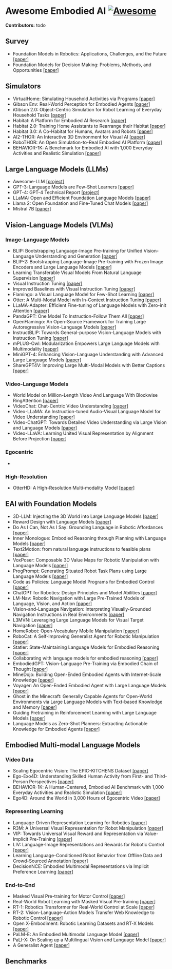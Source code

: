 # Awesome Embodied AI [![Awesome](https://awesome.re/badge.svg)](https://awesome.re)

**Contributors:** todo

## Survey
- Foundation Models in Robotics: Applications, Challenges, and the Future [[paper]](https://arxiv.org/pdf/2312.07843)
- Foundation Models for Decision Making: Problems, Methods, and Opportunities [[paper]](https://arxiv.org/pdf/2303.04129)

## Simulators
- VirtualHome: Simulating Household Activities via Programs [[paper]](https://openaccess.thecvf.com/content_cvpr_2018/html/Puig_VirtualHome_Simulating_Household_CVPR_2018_paper.html)
- Gibson Env: Real-World Perception for Embodied Agents [[paper]](https://openaccess.thecvf.com/content_cvpr_2018/html/Xia_Gibson_Env_Real-World_CVPR_2018_paper.html)
- iGibson 2.0: Object-Centric Simulation for Robot Learning of Everyday Household Tasks [[paper]](https://arxiv.org/abs/2108.03272)
- Habitat: A Platform for Embodied AI Research [[paper]](https://openaccess.thecvf.com/content_ICCV_2019/html/Savva_Habitat_A_Platform_for_Embodied_AI_Research_ICCV_2019_paper.html)
- Habitat 2.0: Training Home Assistants to Rearrange their Habitat [[paper]](https://proceedings.neurips.cc/paper/2021/hash/021bbc7ee20b71134d53e20206bd6feb-Abstract.html)
- Habitat 3.0: A Co-Habitat for Humans, Avatars and Robots [[paper]](https://arxiv.org/abs/2310.13724)
- AI2-THOR: An Interactive 3D Environment for Visual AI [[paper]](https://arxiv.org/abs/1712.05474)
- RoboTHOR: An Open Simulation-to-Real Embodied AI Platform [[paper]](https://openaccess.thecvf.com/content_CVPR_2020/html/Deitke_RoboTHOR_An_Open_Simulation-to-Real_Embodied_AI_Platform_CVPR_2020_paper.html)
- BEHAVIOR-1K: A Benchmark for Embodied AI with 1,000 Everyday Activities and Realistic Simulation [[paper]](https://proceedings.mlr.press/v205/li23a.html)


## Large Language Models (LLMs)
- Awesome-LLM [[project]](https://github.com/Hannibal046/Awesome-LLM)
- GPT-3: Language Models are Few-Shot Learners [[paper]](https://arxiv.org/abs/2005.14165)
- GPT-4: GPT-4 Technical Report [[project]](https://openai.com/research/gpt-4)
- LLaMA: Open and Efficient Foundation Language Models [[paper]](https://arxiv.org/abs/2302.13971)
- Llama 2: Open Foundation and Fine-Tuned Chat Models [[paper]](https://arxiv.org/abs/2307.09288)
- Mistral 7B [[paper]](https://arxiv.org/pdf/2310.06825.pdf%5D%5D%3E)

## Vision-Language Models (VLMs)

### Image-Language Models
- BLIP: Bootstrapping Language-Image Pre-training for Unified Vision-Language Understanding and Generation [[paper]](https://proceedings.mlr.press/v162/li22n.html)
- BLIP-2: Bootstrapping Language-Image Pre-training with Frozen Image Encoders and Large Language Models [[paper]](https://proceedings.mlr.press/v202/li23q.html)
- Learning Transferable Visual Models From Natural Language Supervision [[paper]](https://proceedings.mlr.press/v139/radford21a)
- Visual Instruction Tuning [[paper]](https://proceedings.neurips.cc/paper_files/paper/2023/hash/6dcf277ea32ce3288914faf369fe6de0-Abstract-Conference.html)
- Improved Baselines with Visual Instruction Tuning [[paper]](https://arxiv.org/abs/2310.03744)
- Flamingo: a Visual Language Model for Few-Shot Learning [[paper]](https://proceedings.neurips.cc/paper_files/paper/2022/hash/960a172bc7fbf0177ccccbb411a7d800-Abstract-Conference.html)
- Otter: A Multi-Modal Model with In-Context Instruction Tuning [[paper]](https://arxiv.org/abs/2306.05425)
- LLaMA-Adapter: Efficient Fine-tuning of Language Models with Zero-init Attention [[paper]](https://arxiv.org/abs/2303.16199)
- PandaGPT: One Model To Instruction-Follow Them All [[paper]](https://arxiv.org/abs/2305.16355)
- OpenFlamingo: An Open-Source Framework for Training Large Autoregressive Vision-Language Models [[paper]](https://arxiv.org/abs/2308.01390)
- InstructBLIP: Towards General-purpose Vision-Language Models with Instruction Tuning [[paper]](https://proceedings.neurips.cc/paper_files/paper/2023/hash/9a6a435e75419a836fe47ab6793623e6-Abstract-Conference.html)
- mPLUG-Owl: Modularization Empowers Large Language Models with Multimodality [[paper]](https://arxiv.org/abs/2304.14178)
- MiniGPT-4: Enhancing Vision-Language Understanding with Advanced Large Language Models [[paper]](https://arxiv.org/abs/2304.10592)
- ShareGPT4V: Improving Large Multi-Modal Models with Better Captions [[paper]](https://arxiv.org/abs/2311.12793)

### Video-Language Models
- World Model on Million-Length Video And Language With Blockwise RingAttention [[paper]](https://arxiv.org/abs/2402.08268)
- VideoChat: Chat-Centric Video Understanding [[paper]](https://arxiv.org/abs/2305.06355)
- Video-LLaMA: An Instruction-tuned Audio-Visual Language Model for Video Understanding [[paper]](https://arxiv.org/abs/2306.02858)
- Video-ChatGPT: Towards Detailed Video Understanding via Large Vision and Language Models [[paper]](https://arxiv.org/abs/2306.05424)
- Video-LLaVA: Learning United Visual Representation by Alignment Before Projection [[paper]](https://arxiv.org/abs/2311.10122)

### Egocentric
- 

### High-Resolution
- OtterHD: A High-Resolution Multi-modality Model [[paper]](https://arxiv.org/pdf/2311.04219)

## EAI with Foundation Models

- 3D-LLM: Injecting the 3D World into Large Language Models [[paper]](https://arxiv.org/abs/2307.12981)
- Reward Design with Language Models [[paper]](https://arxiv.org/abs/2303.00001)
- Do As I Can, Not As I Say: Grounding Language in Robotic Affordances [[paper]](https://proceedings.mlr.press/v205/ichter23a.html)
- Inner Monologue: Embodied Reasoning through Planning with Language Models [[paper]](https://arxiv.org/abs/2207.05608)
- Text2Motion: from natural language instructions to feasible plans [[paper]](https://link.springer.com/article/10.1007/s10514-023-10131-7)
- VoxPoser: Composable 3D Value Maps for Robotic Manipulation with Language Models [[paper]](https://arxiv.org/abs/2307.05973)
- ProgPrompt: Generating Situated Robot Task Plans using Large Language Models [[paper]](https://ieeexplore.ieee.org/abstract/document/10161317)
- Code as Policies: Language Model Programs for Embodied Control [[paper]](https://ieeexplore.ieee.org/abstract/document/10160591)
- ChatGPT for Robotics: Design Principles and Model Abilities [[paper]](https://arxiv.org/abs/2306.17582)
- LM-Nav: Robotic Navigation with Large Pre-Trained Models of Language, Vision, and Action [[paper]](https://proceedings.mlr.press/v205/shah23b.html)
- Vision-and-Language Navigation: Interpreting Visually-Grounded Navigation Instructions in Real Environments [[paper]](https://openaccess.thecvf.com/content_cvpr_2018/html/Anderson_Vision-and-Language_Navigation_Interpreting_CVPR_2018_paper.html)
- L3MVN: Leveraging Large Language Models for Visual Target Navigation [[paper]](https://ieeexplore.ieee.org/abstract/document/10342512)
- HomeRobot: Open-Vocabulary Mobile Manipulation [[paper]](https://arxiv.org/abs/2306.11565)
- RoboCat: A Self-Improving Generalist Agent for Robotic Manipulation [[paper]](https://arxiv.org/abs/2306.11706)
- Statler: State-Maintaining Language Models for Embodied Reasoning [[paper]](https://arxiv.org/abs/2306.17840)
- Collaborating with language models for embodied reasoning [[paper]](https://arxiv.org/abs/2302.00763)
- EmbodiedGPT: Vision-Language Pre-Training via Embodied Chain of Thought [[paper]](https://proceedings.neurips.cc/paper_files/paper/2023/hash/4ec43957eda1126ad4887995d05fae3b-Abstract-Conference.html)
- MineDojo: Building Open-Ended Embodied Agents with Internet-Scale Knowledge [[paper]](https://proceedings.neurips.cc/paper_files/paper/2022/hash/74a67268c5cc5910f64938cac4526a90-Abstract-Datasets_and_Benchmarks.html)
- Voyager: An Open-Ended Embodied Agent with Large Language Models [[paper]](https://arxiv.org/abs/2305.16291)
- Ghost in the Minecraft: Generally Capable Agents for Open-World Environments via Large Language Models with Text-based Knowledge and Memory [[paper]](https://arxiv.org/abs/2305.17144)
- Guiding Pretraining in Reinforcement Learning with Large Language Models [[paper]](https://proceedings.mlr.press/v202/du23f.html)
- Language Models as Zero-Shot Planners: Extracting Actionable Knowledge for Embodied Agents [[paper]](https://proceedings.mlr.press/v162/huang22a.html)


## Embodied Multi-modal Language Models

### Video Data
- Scaling Egocentric Vision: The EPIC-KITCHENS Dataset [[paper]](https://openaccess.thecvf.com/content_ECCV_2018/html/Dima_Damen_Scaling_Egocentric_Vision_ECCV_2018_paper.html)
- Ego-Exo4D: Understanding Skilled Human Activity from First- and Third-Person Perspectives [[paper]](https://arxiv.org/abs/2311.18259)
- BEHAVIOR-1K: A Human-Centered, Embodied AI Benchmark with 1,000 Everyday Activities and Realistic Simulation [[paper]](https://arxiv.org/abs/2403.09227)
- Ego4D: Around the World in 3,000 Hours of Egocentric Video [[paper]](https://openaccess.thecvf.com/content/CVPR2022/html/Grauman_Ego4D_Around_the_World_in_3000_Hours_of_Egocentric_Video_CVPR_2022_paper.html)

### Representing Learning
- Language-Driven Representation Learning for Robotics [[paper]](https://arxiv.org/abs/2302.12766)
- R3M: A Universal Visual Representation for Robot Manipulation [[paper]](https://arxiv.org/abs/2203.12601)
- VIP: Towards Universal Visual Reward and Representation via Value-Implicit Pre-Training [[paper]](https://arxiv.org/abs/2210.00030)
- LIV: Language-Image Representations and Rewards for Robotic Control [[paper]](https://proceedings.mlr.press/v202/ma23b.html)
- Learning Language-Conditioned Robot Behavior from Offline Data and Crowd-Sourced Annotation [[paper]](https://proceedings.mlr.press/v164/nair22a.html)
- DecisionNCE: Embodied Multimodal Representations via Implicit Preference Learning [[paper]](https://arxiv.org/abs/2402.18137)

### End-to-End
- Masked Visual Pre-training for Motor Control [[paper]](https://arxiv.org/abs/2203.06173)
- Real-World Robot Learning with Masked Visual Pre-training [[paper]](https://proceedings.mlr.press/v205/radosavovic23a.html)
- RT-1: Robotics Transformer for Real-World Control at Scale [[paper]](https://arxiv.org/abs/2212.06817)
- RT-2: Vision-Language-Action Models Transfer Web Knowledge to Robotic Control [[paper]](https://proceedings.mlr.press/v229/zitkovich23a.html)
- Open X-Embodiment: Robotic Learning Datasets and RT-X Models [[paper]](https://arxiv.org/abs/2310.08864)
- PaLM-E: An Embodied Multimodal Language Model [[paper]](https://arxiv.org/abs/2303.03378)
- PaLI-X: On Scaling up a Multilingual Vision and Language Model [[paper]](https://arxiv.org/abs/2305.18565)
- A Generalist Agent [[paper]](https://arxiv.org/abs/2205.06175)


## Benchmarks